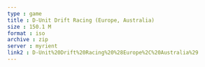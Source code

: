 ```yaml
---
type : game
title : D-Unit Drift Racing (Europe, Australia)
size : 150.1 M
format : iso
archive : zip
server : myrient
link2 : D-Unit%20Drift%20Racing%20%28Europe%2C%20Australia%29
---
```

